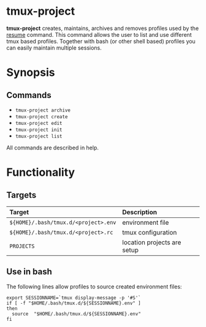 # tmux-project

**tmux-project** creates, maintains, archives and removes profiles
used by the
[resume](https://github.com/jvzantvoort/homebin/blob/master/bin/resume_tmux)
command. This command allows the user to list and use different tmux
based profiles. Together with bash (or other shell based) profiles
you can easily maintain multiple sessions.

# Synopsis

## Commands


* ``tmux-project archive``
* ``tmux-project create``
* ``tmux-project edit``
* ``tmux-project init``
* ``tmux-project list``

All commands are described in help.

# Functionality

## Targets

| Target                                   | Description                 |
|:-----------------------------------------|:----------------------------|
| ```${HOME}/.bash/tmux.d/<project>.env``` | environment file            |
| ```${HOME}/.bash/tmux.d/<project>.rc```  | tmux configuration          |
| ```PROJECTS```                           | location projects are setup |

## Use in bash

The following lines allow profiles to source created environment
files:

```
export SESSIONNAME=`tmux display-message -p '#S'`
if [ -f "$HOME/.bash/tmux.d/${SESSIONNAME}.env" ]
then
  source  "$HOME/.bash/tmux.d/${SESSIONNAME}.env"
fi
```
